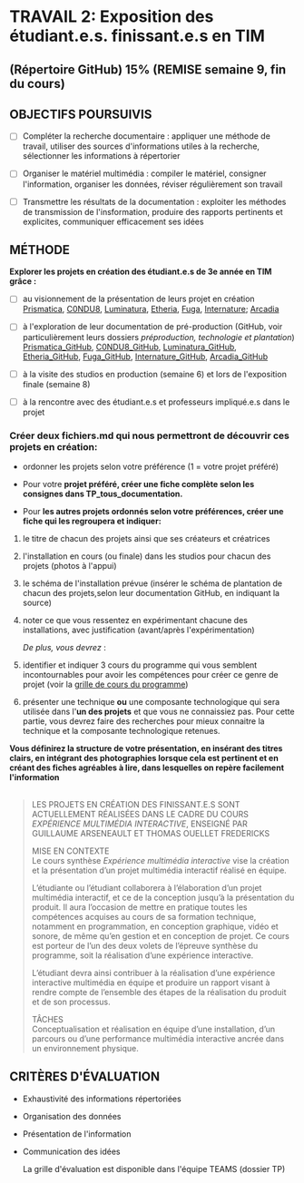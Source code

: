 # TRAVAIL 2: Exposition des étudiant.e.s. finissant.e.s en TIM
## (Répertoire GitHub) 15% (REMISE semaine 9, fin du cours)

## OBJECTIFS POURSUIVIS 
- [ ] Compléter la recherche documentaire : appliquer une méthode de travail, utiliser des sources d'informations utiles à la recherche, sélectionner les informations à répertorier
- [ ] Organiser le matériel multimédia : compiler le matériel, consigner l'information, organiser les données, réviser régulièrement son travail
- [ ] Transmettre les résultats de la documentation : exploiter les méthodes de transmission de l'insformation, produire des rapports pertinents et explicites, communiquer efficacement ses idées


## MÉTHODE

**Explorer les projets en création des étudiant.e.s de 3e année en TIM grâce :**
- [ ] au visionnement de la présentation de leurs projet en création
      [Prismatica](https://www.youtube.com/watch?v=d6NkifknkFk), [C0NDU8](https://www.youtube.com/watch?v=wziDJZdT_d4), [Luminatura](https://www.youtube.com/watch?v=i6xJno_NFSc),                [Etheria](https://www.youtube.com/watch?v=nwJlMtzI-8g), [Fuga](https://www.youtube.com/watch?v=rhUf4A05L-w), [Internature](https://www.youtube.com/watch?v=pLxNPbXbVRE);  [Arcadia](https://www.youtube.com/watch?v=5qRcwjpivJs)

- [ ] à l'exploration de leur documentation de pré-production (GitHub, voir particulièrement leurs dossiers *préproduction, technologie et plantation*)
      [Prismatica_GitHub](https://pootpookies.github.io/Prismatica/), [C0NDU8_GitHub](https://gearshift-games.github.io/Web-C0N-DU8/#/), [Luminatura_GitHub](https://miaou-mafia.github.io/projet-luminatura/#/), [Etheria_GitHub](https://ethereal-creators.github.io/Etheria/#/), [Fuga_GitHub](https://escapism-fuga.github.io/Fuga/#/), [Internature_GitHub](https://tprangers.github.io/internature/), [Arcadia_GitHub](https://cousi-cousa.github.io/Arcadia/#/)  
- [ ] à la visite des studios en production (semaine 6) et lors de l'exposition finale (semaine 8)
- [ ] à la rencontre avec des étudiant.e.s et professeurs impliqué.e.s dans le projet

### Créer deux fichiers.md qui nous permettront de découvrir ces projets en création:
- ordonner les projets selon votre préférence (1 = votre projet préféré)
- Pour votre **projet préféré, créer une fiche complète selon les consignes dans TP_tous_documentation.**


- Pour **les autres projets ordonnés selon votre préférences, créer une fiche qui les regroupera et indiquer:**
1. le titre de chacun des projets ainsi que ses créateurs et créatrices
2. l'installation en cours (ou finale) dans les studios pour chacun des projets (photos à l'appui)
3. le schéma de l'installation prévue (insérer le schéma de plantation de chacun des projets,selon leur documentation GitHub, en indiquant la source)
4. noter ce que vous ressentez en expérimentant chacune des installations, avec justification (avant/après l'expérimentation)<BR>

      *De plus, vous devrez* :<BR>
5. identifier et indiquer 3 cours du programme qui vous semblent incontournables pour avoir les compétences pour créer ce genre de projet (voir la [grille de cours du programme](https://www.cmontmorency.qc.ca/programmes/nos-programmes-detudes/techniques/techniques-dintegration-multimedia/grille-de-cours/))<BR>
6. présenter une technique **ou** une composante technologique qui sera utilisée dans l'**un des projets** et que vous ne connaissiez pas.  Pour cette partie, vous devrez faire des recherches pour mieux connaitre la technique et la composante technologique retenues.

**Vous définirez la structure de votre présentation, en insérant des titres clairs, en intégrant des photographies lorsque cela est pertinent et en créant des fiches agréables à lire, dans lesquelles on repère facilement l'information**
<BR>
<BR>
> LES PROJETS EN CRÉATION DES FINISSANT.E.S  SONT ACTUELLEMENT RÉALISÉES DANS LE CADRE DU COURS *EXPÉRIENCE MULTIMÉDIA INTERACTIVE*, ENSEIGNÉ PAR GUILLAUME ARSENEAULT ET THOMAS OUELLET FREDERICKS
>
> MISE EN CONTEXTE<BR>
> Le cours synthèse *Expérience multimédia interactive* vise la création et la présentation d’un projet multimédia interactif réalisé en équipe.
>
> L’étudiante ou l’étudiant collaborera à l’élaboration d’un projet multimédia interactif, et ce de la conception jusqu’à la présentation du produit. Il aura l’occasion de mettre en pratique toutes les compétences acquises au cours de sa formation technique, notamment en programmation, en conception graphique, vidéo et sonore, de même qu’en gestion et en conception de projet. Ce cours est porteur de l’un des deux volets de l’épreuve synthèse du programme, soit la réalisation d’une expérience interactive.
>
> L’étudiant devra ainsi contribuer à la réalisation d’une expérience interactive multimédia en équipe et produire un rapport visant à rendre compte de l’ensemble des étapes de la réalisation du produit et de son processus.
>
> TÂCHES<BR>
> Conceptualisation et réalisation en équipe d’une installation, d’un parcours ou d’une performance multimédia interactive ancrée dans un environnement physique.



## CRITÈRES D'ÉVALUATION
- Exhaustivité des informations répertoriées
- Organisation des données
- Présentation de l'information
- Communication des idées

  La grille d'évaluation est disponible dans l'équipe TEAMS (dossier TP)
